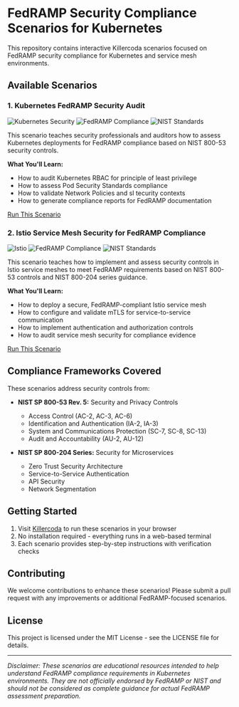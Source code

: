 # FedRAMP Security Compliance Scenarios for Kubernetes

This repository contains interactive Killercoda scenarios focused on FedRAMP security compliance for Kubernetes and service mesh environments.

## Available Scenarios

### 1. Kubernetes FedRAMP Security Audit

![Kubernetes Security](https://img.shields.io/badge/Kubernetes-Security-326CE5)
![FedRAMP Compliance](https://img.shields.io/badge/FedRAMP-Compliance-0078D6)
![NIST Standards](https://img.shields.io/badge/NIST-800--53-00BFFF)

This scenario teaches security professionals and auditors how to assess Kubernetes deployments for FedRAMP compliance based on NIST 800-53 security controls.

**What You'll Learn:**
- How to audit Kubernetes RBAC for principle of least privilege
- How to assess Pod Security Standards compliance 
- How to validate Network Policies and sI tecurity contexts
- How to generate compliance reports for FedRAMP documentation

[Run This Scenario](https://killercoda.com/ethanolivertroy/scenario/kubernetes-fedramp-audit)

### 2. Istio Service Mesh Security for FedRAMP Compliance

![Istio](https://img.shields.io/badge/Istio-Service%20Mesh-466BB0)
![FedRAMP Compliance](https://img.shields.io/badge/FedRAMP-Compliance-0078D6)
![NIST Standards](https://img.shields.io/badge/NIST-800--204-00BFFF)

This scenario teaches how to implement and assess security controls in Istio service meshes to meet FedRAMP requirements based on NIST 800-53 controls and NIST 800-204 series guidance.

**What You'll Learn:**
- How to deploy a secure, FedRAMP-compliant Istio service mesh
- How to configure and validate mTLS for service-to-service communication
- How to implement authentication and authorization controls
- How to audit service mesh security for compliance evidence

[Run This Scenario](https://killercoda.com/ethanolivertroy/scenario/istio-fedramp-compliance)

## Compliance Frameworks Covered

These scenarios address security controls from:

- **NIST SP 800-53 Rev. 5:** Security and Privacy Controls
  - Access Control (AC-2, AC-3, AC-6)
  - Identification and Authentication (IA-2, IA-3)
  - System and Communications Protection (SC-7, SC-8, SC-13)
  - Audit and Accountability (AU-2, AU-12)

- **NIST SP 800-204 Series:** Security for Microservices
  - Zero Trust Security Architecture 
  - Service-to-Service Authentication
  - API Security
  - Network Segmentation

## Getting Started

1. Visit [Killercoda](https://killercoda.com) to run these scenarios in your browser
2. No installation required - everything runs in a web-based terminal
3. Each scenario provides step-by-step instructions with verification checks

## Contributing

We welcome contributions to enhance these scenarios! Please submit a pull request with any improvements or additional FedRAMP-focused scenarios.

## License

This project is licensed under the MIT License - see the LICENSE file for details.

---

*Disclaimer: These scenarios are educational resources intended to help understand FedRAMP compliance requirements in Kubernetes environments. They are not officially endorsed by FedRAMP or NIST and should not be considered as complete guidance for actual FedRAMP assessment preparation.*
